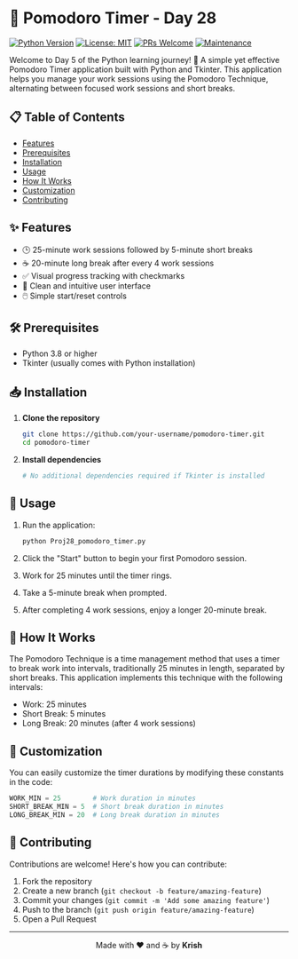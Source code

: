 # 🐍 Pomodoro Timer - Day 28

[![Python Version](https://img.shields.io/badge/python-3.8%2B-blue.svg)](https://www.python.org/downloads/)
[![License: MIT](https://img.shields.io/badge/License-MIT-yellow.svg)](https://opensource.org/licenses/MIT)
[![PRs Welcome](https://img.shields.io/badge/PRs-welcome-brightgreen.svg)](http://makeapullrequest.com)
[![Maintenance](https://img.shields.io/badge/Maintained%3F-yes-green.svg)](https://github.com/krishpatel-dev/BasicPy4/graphs/commit-activity)

Welcome to Day 5 of the Python learning journey! 🚀 A simple yet effective Pomodoro Timer application built with Python and Tkinter. This application helps you manage your work sessions using the Pomodoro Technique, alternating between focused work sessions and short breaks.

## 📋 Table of Contents
- [Features](#-features)
- [Prerequisites](#-prerequisites)
- [Installation](#-installation)
- [Usage](#-usage)
- [How It Works](#-how-it-works)
- [Customization](#-customization)
- [Contributing](#-contributing)

## ✨ Features

- 🕒 25-minute work sessions followed by 5-minute short breaks
- ☕ 20-minute long break after every 4 work sessions
- ✅ Visual progress tracking with checkmarks
- 🎨 Clean and intuitive user interface
- 🖱️ Simple start/reset controls

## 🛠 Prerequisites

- Python 3.8 or higher
- Tkinter (usually comes with Python installation)

## 📥 Installation

1. **Clone the repository**
   ```bash
   git clone https://github.com/your-username/pomodoro-timer.git
   cd pomodoro-timer
   ```

2. **Install dependencies**
   ```bash
   # No additional dependencies required if Tkinter is installed
   ```

## 🚀 Usage

1. Run the application:
   ```bash
   python Proj28_pomodoro_timer.py
   ```

2. Click the "Start" button to begin your first Pomodoro session.

3. Work for 25 minutes until the timer rings.

4. Take a 5-minute break when prompted.

5. After completing 4 work sessions, enjoy a longer 20-minute break.

## 🔧 How It Works

The Pomodoro Technique is a time management method that uses a timer to break work into intervals, traditionally 25 minutes in length, separated by short breaks. This application implements this technique with the following intervals:

- Work: 25 minutes
- Short Break: 5 minutes
- Long Break: 20 minutes (after 4 work sessions)

## 🎨 Customization

You can easily customize the timer durations by modifying these constants in the code:

```python
WORK_MIN = 25        # Work duration in minutes
SHORT_BREAK_MIN = 5  # Short break duration in minutes
LONG_BREAK_MIN = 20  # Long break duration in minutes
```

## 🤝 Contributing

Contributions are welcome! Here's how you can contribute:

1. Fork the repository
2. Create a new branch (`git checkout -b feature/amazing-feature`)
3. Commit your changes (`git commit -m 'Add some amazing feature'`)
4. Push to the branch (`git push origin feature/amazing-feature`)
5. Open a Pull Request

---

<div align="center">
  Made with ❤️ and ☕ by <b>Krish</b>
</div>
